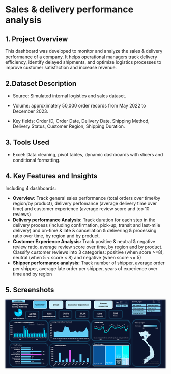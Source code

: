 # Sales & delivery performance analysis
## 1. Project Overview
This dashboard was developed to monitor and analyze the sales & delivery performance of a company.
It helps operational managers track delivery efficiency, identify delayed shipments, and optimize logistics processes to improve customer satisfaction and increase revenue.

## 2.Dataset Description
- Source: Simulated internal logistics and sales dataset.

- Volume: approximately 50,000 order records from May 2022 to December 2023.

- Key fields: Order ID, Order Date, Delivery Date, Shipping Method, Delivery Status, Customer Region, Shipping Duration.

## 3. Tools Used
- Excel: Data cleaning, pivot tables, dynamic dashboards with slicers and conditional formatting.


## 4. Key Features and Insights
Including 4 dashboards:
- **Overview:** Track general sales performance (total orders over time/by region/by product), delivery perfomance (average delivery time over time) and customer experience (average review score and top 10 reviews)
- **Delivery performance Analysis:** Track duration for each step in the delivery process (including confirmation, pick-up, transit and last-mile delivery) and on-time & late & cancellation & delivering & processing ratio over time, by region and by product.
- **Customer Experience Analysis:** Track positive & neutral & negative review ratio, average review score over time, by region and by product. Classify customer reviews into 3 categories: positive (when score >=8), neutral (when 5 < score < 8) and negative (when score <= 5)
- **Shipper performance analysis:** Track number of shipper, average order per shipper, average late order per shipper, years of experience over time and by region

  
## 5. Screenshots
![alt](https://github.com/NguyenPhuongNghi/Sales-delivery-performance-analysis/blob/main/Screenshot%202025-04-26%20150325.png?raw=true)
